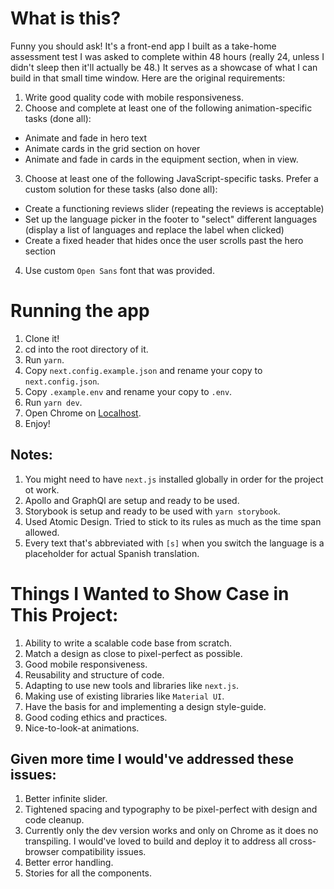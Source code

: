 # What is this?
Funny you should ask! It's a front-end app I built as a take-home assessment test I was asked to complete within 48 hours (really 24, unless I didn't sleep then it'll actually be 48.) It serves as a showcase of what I can build in that small time window. Here are the original requirements:

1. Write good quality code with mobile responsiveness.
2. Choose and complete at least one of the following animation-specific tasks (done all):
- Animate and fade in hero text
- Animate cards in the grid section on hover
- Animate and fade in cards in the equipment section, when in view.
3. Choose at least one of the following JavaScript-specific tasks. Prefer a custom solution for these tasks (also done all):
- Create a functioning reviews slider (repeating the reviews is acceptable)
- Set up the language picker in the footer to "select" different languages (display a list of languages and replace the label when clicked)
- Create a fixed header that hides once the user scrolls past the hero section
4. Use custom `Open Sans` font that was provided.


# Running the app
1. Clone it!
2. cd into the root directory of it.
3. Run `yarn`.
4. Copy `next.config.example.json` and rename your copy to `next.config.json`.
5. Copy `.example.env` and rename your copy to `.env`.
6. Run `yarn dev`.
7. Open Chrome on [Localhost](http://localhost:3333/).
8. Enjoy!


## Notes:
1. You might need to have `next.js` installed globally in order for the project ot work.
2. Apollo and GraphQl are setup and ready to be used.
3. Storybook is setup and ready to be used with `yarn storybook`.
4. Used Atomic Design. Tried to stick to its rules as much as the time span allowed.
5. Every text that's abbreviated with `[s]` when you switch the language is a placeholder for actual Spanish translation. 


# Things I Wanted to Show Case in This Project:
1. Ability to write a scalable code base from scratch.
2. Match a design as close to pixel-perfect as possible.
3. Good mobile responsiveness.
4. Reusability and structure of code.
5. Adapting to use new tools and libraries like `next.js`.
6. Making use of existing libraries like `Material UI`.
7. Have the basis for and implementing a design style-guide.
8. Good coding ethics and practices.
9. Nice-to-look-at animations.


## Given more time I would've addressed these issues:
1. Better infinite slider.
2. Tightened spacing and typography to be pixel-perfect with design and code cleanup.
3. Currently only the dev version works and only on Chrome as it does no transpiling. I would've loved to build and deploy it to address all cross-browser compatibility issues.
4. Better error handling.
5. Stories for all the components.